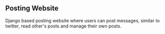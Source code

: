 ## Posting Website
Django based posting website where users can post messages, similar to twitter, read other's posts and manage their own posts.
